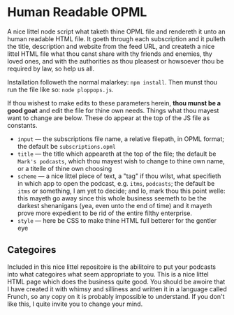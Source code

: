 # Human Readable OPML

A nice littel node script what taketh thine OPML file and rendereth it unto an human readable HTML file. It goeth through each subscription and it pulleth the title, description and website from the feed URL, and createth a nice littel HTML file what thou canst share with thy friends and enemies, thy loved ones, and with the authorities as thou pleasest or howsoever thou be required by law, so help us all.

Installation followeth the normal malarkey: `npm install`. Then munst thou run the file like so: `node ploppops.js`.

If thou wishest to make edits to these parameters herein, **thou munst be a good goat** and edit the file for thine own needs. Things what thou mayest want to change are below. These do appear at the top of the JS file as constants.

- `input` — the subscriptions file name, a relative filepath, in OPML format; the default be `subscriptions.opml`
- `title` — the title which appeareth at the top of the file; the default be `Mark's podcasts`, which thou mayest wish to change to thine own name, or a titelle of thine own choosing
- `scheme` — a nice littel piece of text, a "tag" if thou wilst, what specifieth in which app to open the podcast, e.g. `itms`, `podcasts`; the default be `itms` or something, I am yet to decide; and lo, mark thou this point welle: this mayeth go away since this whole business seemeth to be the darkest shenanigans (yea, even unto the end of time) and it mayeth prove more expedient to be rid of the entire filthy enterprise.
- `style` — here be CSS to make thine HTML full betterer for the gentler eye

## Categoires

Included in this nice littel repositoire is the abilitoire to put your podcasts into what categoires what seem appropriate to you. This is a nice littel HTML page which does the business quite good. You should be awoire that I have created it with whimsy and silliness and written it in a language called Frunch, so any copy on it is probably impossible to understand. If you don't like this, I quite invite you to change your mind.
